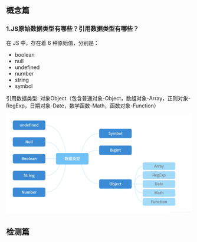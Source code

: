 ## 概念篇

### 1.JS原始数据类型有哪些？引用数据类型有哪些？
在 JS 中，存在着 6 种原始值，分别是：
* boolean
* null
* undefined
* number
* string
* symbol

引用数据类型: 对象Object（包含普通对象-Object，数组对象-Array，正则对象-RegExp，日期对象-Date，数学函数-Math，函数对象-Function）

![An image](./shujuleixing.png)


## 检测篇
